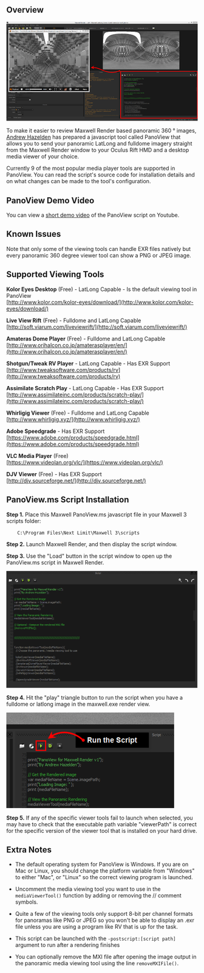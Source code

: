 ## Overview ##

![PanoView for Maxwell Render Screenshot](images/panoview-for-maxwell-screenshot.png)

To make it easier to review Maxwell Render based panoramic 360 &deg; images, [Andrew Hazelden](http://www.andrewhazelden.com) has prepared a javascript tool called PanoView that allows you to send your panoramic LatLong and fulldome imagery straight from the Maxwell Render window to your Oculus Rift HMD and a desktop media viewer of your choice.

Currently 9 of the most popular media player tools are supported in PanoView. You can read the script's source code for installation details and on what changes can be made to the tool's configuration.

## PanoView Demo Video ##

You can view a [short demo video](https://www.youtube.com/watch?v=m83kwBiqqHY) of the PanoView script on Youtube.

## Known Issues ##

Note that only some of the viewing tools can handle EXR files natively but every panoramic 360 degree viewer tool can show a PNG or JPEG image.

## Supported Viewing Tools ##

**Kolor Eyes Desktop** (Free) - LatLong Capable - Is the default viewing tool in PanoView  
[http://www.kolor.com/kolor-eyes/download/](http://www.kolor.com/kolor-eyes/download/)

**Live View Rift** (Free) - Fulldome and LatLong Capable  
[http://soft.viarum.com/liveviewrift/](http://soft.viarum.com/liveviewrift/)

**Amateras Dome Player** (Free) - Fulldome and LatLong Capable  
[http://www.orihalcon.co.jp/amaterasplayer/en/](http://www.orihalcon.co.jp/amaterasplayer/en/)

**Shotgun/Tweak RV Player** - LatLong Capable - Has EXR Support  
[http://www.tweaksoftware.com/products/rv](http://www.tweaksoftware.com/products/rv)

**Assimilate Scratch Play** - LatLong Capable - Has EXR Support  
[http://www.assimilateinc.com/products/scratch-play/](http://www.assimilateinc.com/products/scratch-play/)

**Whirligig Viewer** (Free) - Fulldome and LatLong Capable  
[http://www.whirligig.xyz/](http://www.whirligig.xyz/)

**Adobe Speedgrade** - Has EXR Support  
[https://www.adobe.com/products/speedgrade.html](https://www.adobe.com/products/speedgrade.html)

**VLC Media Player** (Free)  
[https://www.videolan.org/vlc/](https://www.videolan.org/vlc/)

**DJV Viewer** (Free) - Has EXR Support  
[http://djv.sourceforge.net/](http://djv.sourceforge.net/)

## PanoView.ms Script Installation ##

**Step 1.** Place this Maxwell PanoView.ms javascript file in your Maxwell 3 scripts folder:

        C:\Program Files\Next Limit\Maxwell 3\scripts

**Step 2.** Launch Maxwell Render, and then display the script window.

**Step 3.** Use the "Load" button in the script window to open up the PanoView.ms script in Maxwell Render.

![Script Window](images/maxwell-render-script-window.png)

**Step 4.** Hit the "play" triangle button to run the script when you have a fulldome or latlong image in the maxwell.exe render view.

![Run the Script](images/maxwell-render-run-the-script.png)

**Step 5.** If any of the specific viewer tools fail to launch when selected, you may have to check that the executable path variable "viewerPath" is correct for the specific version of the viewer tool that is installed on your hard drive.

## Extra Notes ##

- The default operating system for PanoView is Windows.  If you are on Mac or Linux, you should change the platform variable from "Windows" to either "Mac", or "Linux" so the correct viewing program is launched.

- Uncomment the media viewing tool you want to use in the `mediaViewerTool()` function by adding or removing the // comment symbols.
- Quite a few of the viewing tools only support 8-bit per channel formats for panoramas like PNG or JPEG so you won't be able to display an .exr file unless you are using a program like RV that is up for the task.
- This script can be launched with the `-postscript:[script path]` argument to run after a rendering finishes
- You can optionally remove the MXI file after opening the image output in the panoramic media viewing tool using the line `removeMXIFile()`.
